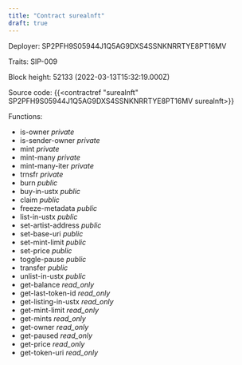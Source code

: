 ```yaml
---
title: "Contract surealnft"
draft: true
---
```

Deployer: SP2PFH9S05944J1Q5AG9DXS4SSNKNRRTYE8PT16MV

Traits:
SIP-009 



Block height: 52133 (2022-03-13T15:32:19.000Z)

Source code: {{<contractref "surealnft" SP2PFH9S05944J1Q5AG9DXS4SSNKNRRTYE8PT16MV surealnft>}}

Functions:

* is-owner _private_
* is-sender-owner _private_
* mint _private_
* mint-many _private_
* mint-many-iter _private_
* trnsfr _private_
* burn _public_
* buy-in-ustx _public_
* claim _public_
* freeze-metadata _public_
* list-in-ustx _public_
* set-artist-address _public_
* set-base-uri _public_
* set-mint-limit _public_
* set-price _public_
* toggle-pause _public_
* transfer _public_
* unlist-in-ustx _public_
* get-balance _read_only_
* get-last-token-id _read_only_
* get-listing-in-ustx _read_only_
* get-mint-limit _read_only_
* get-mints _read_only_
* get-owner _read_only_
* get-paused _read_only_
* get-price _read_only_
* get-token-uri _read_only_
